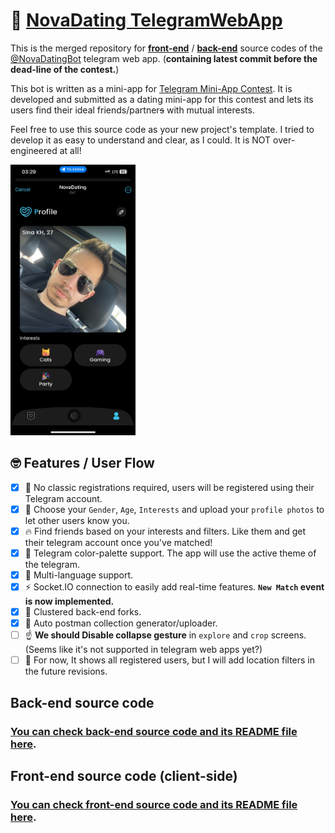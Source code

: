 # 🍾 [NovaDating TelegramWebApp](http://t.me/NovaDatingBot/app)

This is the merged repository for [**front-end**](https://github.com/Sina-KH/Nova-Dating-TWA) / [**back-end**](https://github.com/Sina-KH/Nova-Dating-Service) source codes of the [@NovaDatingBot](https://t.me/TeleDatingBot) telegram web app. (**containing latest commit before the dead-line of the contest.**)

This bot is written as a mini-app for [Telegram Mini-App Contest](https://t.me/contest/327).
It is developed and submitted as a dating mini-app for this contest and lets its users find their ideal friends/partner~~s~~ with mutual interests.

Feel free to use this source code as your new project's template. I tried to develop it as easy to understand and clear, as I could. It is NOT over-engineered at all!

<img src="Nova-Dating-TWA/documentations/images/NovaDatingApp-Profile.jpg" width="200" alt="NovaDatingApp-ProfilePic">

## 🤓 Features / User Flow

- [x] 🤘 No classic registrations required, users will be registered using their Telegram account.
- [x] 🥸 Choose your `Gender`, `Age`, `Interests` and upload your `profile photos` to let other users know you.
- [x] 🔥 Find friends based on your interests and filters. Like them and get their telegram account once you've matched!
- [x] 📱 Telegram color-palette support. The app will use the active theme of the telegram.
- [x] 📝  Multi-language support.
- [x] ⚡️ Socket.IO connection to easily add real-time features. **`New Match` event is now implemented.**
- [x] 🐇 Clustered back-end forks.
- [x] 🤖 Auto postman collection generator/uploader.
- [ ] ☝️ **We should Disable collapse gesture** in `explore` and `crop` screens. (Seems like it's not supported in telegram web apps yet?)
- [ ] 📍 For now, It shows all registered users, but I will add location filters in the future revisions.

## Back-end source code

### [You can check back-end source code and its README file here](Nova-Dating-Service/README.md).

## Front-end source code (client-side)

### [You can check front-end source code and its README file here](Nova-Dating-TWA/README.md).